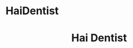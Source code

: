 # HaiDentist
<h1 align="center">
  Hai Dentist
</h1>

<h1 align = "center >
<img src="gambar/gambar.png">
</h1>

